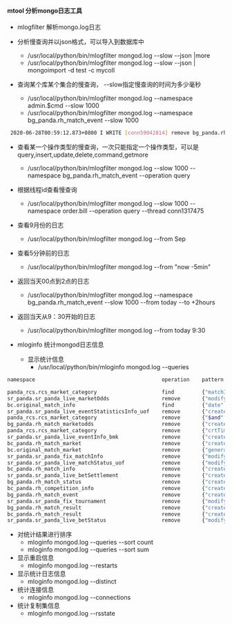 #### mtool 分析mongo日志工具

-  mlogfilter 解析mongo.log日志
  - 分析慢查询并以json格式，可以导入到数据库中
    - /usr/local/python/bin/mlogfilter mongod.log --slow --json |more
    - /usr/local/python/bin/mlogfilter mongod.log --slow --json | mongoimport -d test -c mycoll

  - 查询某个库某个集合的慢查询， --slow指定慢查询的时间为多少毫秒
    - /usr/local/python/bin/mlogfilter mongod.log --namespace admin.\$cmd --slow 1000
    - /usr/local/python/bin/mlogfilter mongod.log --namespace bg_panda.rh_match_event --slow 1000
``` bash
 2020-06-28T00:59:12.873+0800 I WRITE [conn59042814] remove bg_panda.rh_match_event appName: "MongoDB Shell" command: { q: { createTime: { $gte: "2020-06-21 00:00:00", $lt: "2020-06-22 00:00:00" } }, limit: 0 } planSummary: IXSCAN { createTime: -1 } keysExamined:29761 docsExamined:29761 ndeleted:29761 keysDeleted:267849 numYields:233 queryHash:6472E07B planCacheKey:2B96BB62 locks:{ ParallelBatchWriterMode: { acquireCount: { r: 234 } }, ReplicationStateTransition: { acquireCount: { w: 234 } }, Global: { acquireCount: { w: 234 } }, Database: { acquireCount: { w: 234 } }, Collection: { acquireCount: { w: 234 } }, Mutex: { acquireCount: { r: 59523 } } } flowControl:{ acquireCount: 234 } storage:{ data: { bytesRead: 3795567, timeReadingMicros: 3603 } } 1091ms
```
  - 查看某一个操作类型的慢查询，一次只能指定一个操作类型，可以是query,insert,update,delete,command,getmore
    - /usr/local/python/bin/mlogfilter mongod.log --slow  1000  --namespace bg_panda.rh_match_event   --operation query
  - 根据线程id查看慢查询
    - /usr/local/python/bin/mlogfilter mongod.log --slow  1000  --namespace order.bill   --operation query  --thread conn1317475
  - 查看9月份的日志
    - /usr/local/python/bin/mlogfilter mongod.log --from Sep
  - 查看5分钟前的日志
    - /usr/local/python/bin/mlogfilter mongod.log --from "now -5min"
  - 返回当天00点到2点的日志 
    - /usr/local/python/bin/mlogfilter mongod.log --namespace bg_panda.rh_match_event --slow 1000 --from today --to +2hours
  - 返回当天从9：30开始的日志
    - /usr/local/python/bin/mlogfilter mongod.log --from today 9:30

- mloginfo 统计mongod日志信息
  - 显示统计信息
    - /usr/local/python/bin/mloginfo mongod.log --queries
``` bash 
namespace                                         operation    pattern                                            count    min (ms)    max (ms)    mean (ms)    95%-ile (ms)    sum (ms)    allowDiskUse

panda_rcs.rcs_market_category                     find         {"matchId": 1}                                     56156         146         396    n/a               9786172       174.3    None
sr_panda.sr_panda_live_marketOdds                 remove       {"modifyTime": 1}                                      1      139241      139241    n/a                139241    139241.0    None
bc.original_match_info                            find         {"date": 1, "isVisible": 1, "sportId": 1}            556         141         969    n/a                122364       220.1    None
sr_panda.sr_panda_live_eventStatisticsInfo_uof    remove       {"createTime": 1}                                      1       27578       27578    n/a                 27578     27578.0    None
panda_rcs.rcs_market_category                     remove       {"$and": [{"matchStartTime": 1}], "sportId": 1}       98         214         382    n/a                 25017       255.3    None
bg_panda.rh_match_marketodds                      remove       {"createTime": 1}                                      1       17803       17803    n/a                 17803     17803.0    None
panda_rcs.rcs_market_category                     remove       {"crtTime": 1, "matchStartTime": 1}                   74         167         256    n/a                 14557       196.7    None
sr_panda.sr_panda_live_eventInfo_bmk              remove       {"createTime": 1}                                      1       13486       13486    n/a                 13486     13486.0    None
bc_panda.rh_match_market                          remove       {"createTime": 1}                                      1       11844       11844    n/a                 11844     11844.0    None
bc.original_match_market                          remove       {"generationTime": 1}                                  1       10163       10163    n/a                 10163     10163.0    None
sr_panda.sr_panda_fix_matchInfo                   remove       {"modifyTime": 1}                                      1        3700        3700    n/a                  3700      3700.0    None
sr_panda.sr_panda_live_matchStatus_uof            remove       {"modifyTime": 1}                                      1        2824        2824    n/a                  2824      2824.0    None
bc_panda.rh_match_info                            remove       {"createTime": 1}                                      1        2687        2687    n/a                  2687      2687.0    None
sr_panda.sr_panda_live_betSettlement              remove       {"createTime": 1}                                      1        2598        2598    n/a                  2598      2598.0    None
bg_panda.rh_match_status                          remove       {"createTime": 1}                                      1        1952        1952    n/a                  1952      1952.0    None
bc_panda.rh_competition_info                      remove       {"createTime": 1}                                      1        1407        1407    n/a                  1407      1407.0    None
bg_panda.rh_match_event                           remove       {"createTime": 1}                                      1        1091        1091    n/a                  1091      1091.0    None
sr_panda.sr_panda_fix_tournament                  remove       {"modifyTime": 1}                                      1         586         586    n/a                   586       586.0    None
bg_panda.rh_match_result                          remove       {"createTime": 1}                                      1         248         248    n/a                   248       248.0    None
bc_panda.rh_match_result                          remove       {"createTime": 1}                                      1         237         237    n/a                   237       237.0    None
sr_panda.sr_panda_live_betStatus                  remove       {"modifyTime": 1}                                      1         167         167    n/a                   167       167.0    None
```
  - 对统计结果进行排序
    - mloginfo mongod.log --queries --sort count
    - mloginfo mongod.log --queries --sort sum
  - 显示重启信息
    - mloginfo mongod.log --restarts
  - 显示统计日志信息
    - mloginfo mongod.log --distinct
  - 统计连接信息
    - mloginfo mongod.log --connections
  - 统计复制集信息
    - mloginfo mongod.log --rsstate
